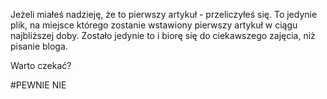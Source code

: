 Jeżeli miałeś nadzieję, że to pierwszy artykuł - przeliczyłeś się. To jedynie plik, na miejsce którego zostanie wstawiony pierwszy artykuł w ciągu najbliższej doby. Zostało jedynie to i biorę się do ciekawszego zajęcia, niż pisanie bloga.


Warto czekać?


#PEWNIE NIE
